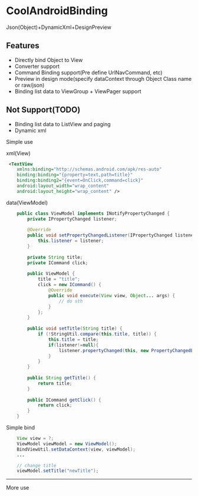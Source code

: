 CoolAndroidBinding
==================

Json(Object)+DynamicXml+DesignPreview

## Features
 * Directly bind Object to View
 * Converter support
 * Command Binding support(Pre define UrlNavCommand, etc)
 * Preview in design mode(specify dataContext through Object Class name or raw/json)
 * Binding list data to ViewGroup + ViewPager support

## Not Support(TODO)
 * Binding list data to ListView and paging
 * Dynamic xml


Simple use

xml(View)

```xml
 <TextView
    xmlns:binding="http://schemas.android.com/apk/res-auto"
    binding:binding="{property=text,path=title}"
    binding:binding2="{event=OnClick,command=click}"
    android:layout_width="wrap_content"
    android:layout_height="wrap_content" />
```

data(ViewModel)

```java
    public class ViewModel implements INotifyPropertyChanged {
        private IPropertyChanged listener;
    
        @Override
        public void setPropertyChangedListener(IPropertyChanged listener) {
            this.listener = listener;
        }
    
        private String title;
        private ICommand click;
    
        public ViewModel {
            title = "title";
            click = new ICommand() {
                @Override
                public void execute(View view, Object... args) {
                    // do sth
                }
            };
        }
    
        public void setTitle(String title) {
            if (!StringUtil.compare(this.title, title)) {
                this.title = title;
                if(listener!=null){
                    listener.propertyChanged(this, new PropertyChangedEventArgs("title"));
                }
            }
        }
        
        public String getTitle() {
            return title;
        }
    
        public ICommand getClick() {
            return click;
        }
    }
```

Simple bind

```java
    View view = ?;
    ViewModel viewModel = new ViewModel();
    BindViewUtil.setDataContext(view, viewModel);
    ...

    // change title
    viewModel.setTitle("newTitle");
```

************************************************************************
More use

